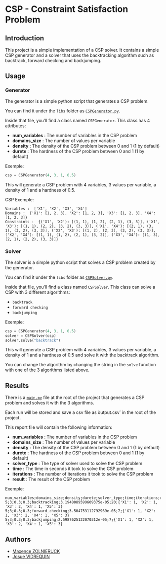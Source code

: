 # CSP - Constraint Satisfaction Problem

## Introduction

This project is a simple implementation of a CSP solver. It contains a simple CSP generator and a solver that uses the backtracking algorithm such as backtrack, forward checking and backjumping.

## Usage

### Generator

The generator is a simple python script that generates a CSP problem.

You can find it under the `libs` folder as [`CSPGenerator.py`](./libs/CSPGenerator.py).

Inside that file, you'll find a class named `CSPGenerator`. This class has 4 attributes:

- **num_variables** : The number of variables in the CSP problem
- **domains_size** : The number of values per variable
- **density** : The density of the CSP problem between 0 and 1 (1 by default)
- **durete** : The hardness of the CSP problem between 0 and 1 (1 by default)

Exemple:

```python
csp = CSPGenerator(4, 3, 1, 0.5)
```

This will generate a CSP problem with 4 variables, 3 values per variable, a density of 1 and a hardness of 0.5.

CSP Exemple:

```
Variables :  ['X1', 'X2', 'X3', 'X4']
Domains :  {'X1': [1, 2, 3], 'X2': [1, 2, 3], 'X3': [1, 2, 3], 'X4': [1, 2, 3]}
Constraints :  {('X1', 'X2'): [(1, 1), (1, 2), (2, 1), (3, 3)], ('X1', 'X3'): [(1, 1), (2, 2), (3, 2), (3, 3)], ('X1', 'X4'): [(2, 1), (3, 1), (3, 2), (3, 3)], ('X2', 'X3'): [(1, 2), (2, 3), (3, 2), (3, 3)], ('X2', 'X4'): [(1, 1), (1, 2), (2, 1), (3, 2)], ('X3', 'X4'): [(1, 3), (2, 1), (2, 2), (3, 3)]}
```

### Solver

The solver is a simple python script that solves a CSP problem created by the generator.

You can find it under the `libs` folder as [`CSPSolver.py`](./libs/CSPSolver.py).

Inside that file, you'll find a class named `CSPSolver`. This class can solve a CSP with 3 different algorithms:

- `backtrack`
- `forward checking`
- `backjumping`

Exemple:

```python
csp = CSPGenerator(4, 3, 1, 0.5)
solver = CSPSolver(csp)
solver.solve("backtrack")
```

This will generate a CSP problem with 4 variables, 3 values per variable, a density of 1 and a hardness of 0.5 and solve it with the backtrack algorithm.

You can change the algorithm by changing the string in the `solve` function with one of the 3 algorithms listed above.

## Results

There is a [`main.py`](./main.py) file at the root of the project that generates a CSP problem and solves it with the 3 algorithms.

Each run will be stored and save a csv file as òutput.csv` in the root of the project.

This report file will contain the following information:

- **num_variables** : The number of variables in the CSP problem
- **domains_size** : The number of values per variable
- **density** : The density of the CSP problem between 0 and 1 (1 by default)
- **durete** : The hardness of the CSP problem between 0 and 1 (1 by default)
- **solver_type** : The type of solver used to solve the CSP problem
- **time** : The time in seconds it took to solve the CSP problem
- **iterations** : The number of iterations it took to solve the CSP problem
- **result** : The result of the CSP problem

Exemple:

```
num_variables;domains_size;density;durete;solver_type;time;iterations;result
5;3;0.3;0.3;backtracking;3.1948089599609375e-05;20;{'X1': 1, 'X2': 1, 'X3': 2, 'X4': 1, 'X5': 3}
5;3;0.3;0.3;forward_checking;3.504753112792969e-05;7;{'X1': 1, 'X2': 1, 'X3': 2, 'X4': 1, 'X5': 3}
5;3;0.3;0.3;backjumping;2.5987625122070312e-05;7;{'X1': 1, 'X2': 1, 'X3': 2, 'X4': 1, 'X5': 3}
```

## Authors

- [Maxence ZOLNIERUCK](https://www.linkedin.com/in/maxence-zol/)
- [Josue VIDREQUIN](https://www.linkedin.com/in/josuevidrequin/)